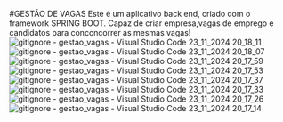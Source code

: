 #GESTÃO DE VAGAS 
Este é um aplicativo back end, criado com o framework SPRING BOOT. Capaz de criar empresa,vagas de emprego e candidatos para conconcorrer as mesmas vagas!
![gitignore - gestao_vagas - Visual Studio Code 23_11_2024 20_18_11](https://github.com/user-attachments/assets/61d4b03d-2464-4b8a-92a4-a829e54cbf0d)
![gitignore - gestao_vagas - Visual Studio Code 23_11_2024 20_18_07](https://github.com/user-attachments/assets/1704c2e7-fb3f-42fa-a7ef-fa553ea3156e)
![gitignore - gestao_vagas - Visual Studio Code 23_11_2024 20_17_59](https://github.com/user-attachments/assets/26a342b1-c0b5-440c-aff2-fd0d2034bcec)
![gitignore - gestao_vagas - Visual Studio Code 23_11_2024 20_17_53](https://github.com/user-attachments/assets/8193ed64-f8d4-46a2-a6d6-a81bd858eafe)
![gitignore - gestao_vagas - Visual Studio Code 23_11_2024 20_17_37](https://github.com/user-attachments/assets/92c1e800-14e8-49ec-8fe5-8bf20ebee2ba)
![gitignore - gestao_vagas - Visual Studio Code 23_11_2024 20_17_33](https://github.com/user-attachments/assets/fde7ee8f-3ab1-498d-8dae-71a41ffaab77)
![gitignore - gestao_vagas - Visual Studio Code 23_11_2024 20_17_26](https://github.com/user-attachments/assets/a1781567-fc98-4d54-8c66-eecc9ef5db2a)
![gitignore - gestao_vagas - Visual Studio Code 23_11_2024 20_17_14](https://github.com/user-attachments/assets/4773e284-c1af-4efb-92cf-ba8981c48f14)
